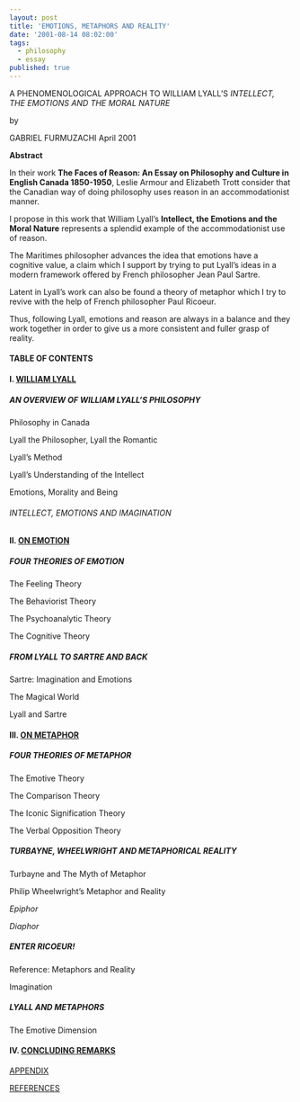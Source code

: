 ```yaml
---
layout: post
title: 'EMOTIONS, METAPHORS AND REALITY'
date: '2001-08-14 08:02:00'
tags:
  - philosophy
  - essay
published: true
---
```


A PHENOMENOLOGICAL APPROACH TO WILLIAM LYALL’S *INTELLECT, THE EMOTIONS AND THE MORAL NATURE*

by

GABRIEL FURMUZACHI
April 2001

**Abstract**

In their work **The Faces of Reason: An Essay on Philosophy and Culture in English Canada 1850-1950**, Leslie Armour and Elizabeth Trott consider that the Canadian way of doing philosophy uses reason in an accommodationist manner.

I propose in this work that William Lyall’s **Intellect, the Emotions and the Moral Nature** represents a splendid example of the accommodationist use of reason.

The Maritimes philosopher advances the idea that emotions have a cognitive value, a claim which I support by trying to put Lyall’s ideas in a modern framework offered by French philosopher Jean Paul Sartre.

Latent in Lyall’s work can also be found a theory of metaphor which I try to revive with the help of French philosopher Paul Ricoeur.

Thus, following Lyall, emotions and reason are always in a balance and they work together in order to give us a more consistent and fuller grasp of reality.

 

#### TABLE OF CONTENTS

 

#### I. [WILLIAM LYALL](https://fugabi.github.io/blog/2001-08-14-william-lyall/)

##### AN OVERVIEW OF WILLIAM LYALL’S PHILOSOPHY

Philosophy in Canada

Lyall the Philosopher, Lyall the Romantic

Lyall’s Method

Lyall’s Understanding of the Intellect

Emotions, Morality and Being

###### INTELLECT, EMOTIONS AND IMAGINATION

 


#### II. [ON EMOTION](https://fugabi.github.io/blog/2001-08-14-on-emotion/)

##### FOUR THEORIES OF EMOTION

The Feeling Theory

The Behaviorist Theory

The Psychoanalytic Theory

The Cognitive Theory

##### FROM LYALL TO SARTRE AND BACK

Sartre: Imagination and Emotions

The Magical World

Lyall and Sartre

 

#### III. [ON METAPHOR](https://fugabi.github.io/blog/2001-08-14-on-metaphor/)

##### FOUR THEORIES OF METAPHOR

The Emotive Theory

The Comparison Theory

The Iconic Signification Theory

The Verbal Opposition Theory

##### TURBAYNE, WHEELWRIGHT AND METAPHORICAL REALITY

Turbayne and The Myth of Metaphor

Philip Wheelwright’s Metaphor and Reality

*Epiphor*

 *Diaphor*

##### ENTER RICOEUR!

Reference: Metaphors and Reality

Imagination

##### LYALL AND METAPHORS
The Emotive Dimension

 

#### IV. [CONCLUDING REMARKS](https://fugabi.github.io/blog/2001-08-14-concluding-remarks/)


 

[APPENDIX](https://fugabi.github.io/blog/2001-08-14-appendix/)

[REFERENCES](https://fugabi.github.io/blog/2001-08-14-references/)
